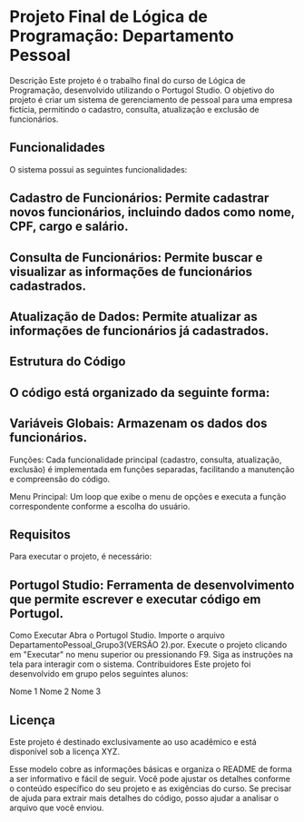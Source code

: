 # Projeto Final de Lógica de Programação: Departamento Pessoal
Descrição
Este projeto é o trabalho final do curso de Lógica de Programação, desenvolvido utilizando o Portugol Studio. O objetivo do projeto é criar um sistema de gerenciamento de pessoal para uma empresa fictícia, permitindo o cadastro, consulta, atualização e exclusão de funcionários.

## Funcionalidades
O sistema possui as seguintes funcionalidades:

## Cadastro de Funcionários: Permite cadastrar novos funcionários, incluindo dados como nome, CPF, cargo e salário.
## Consulta de Funcionários: Permite buscar e visualizar as informações de funcionários cadastrados.
## Atualização de Dados: Permite atualizar as informações de funcionários já cadastrados.
## Estrutura do Código
## O código está organizado da seguinte forma:

## Variáveis Globais: Armazenam os dados dos funcionários.

Funções: Cada funcionalidade principal (cadastro, consulta, atualização, exclusão) é implementada em funções separadas, facilitando a manutenção e compreensão do código.

Menu Principal: Um loop que exibe o menu de opções e executa a função correspondente conforme a escolha do usuário.
## Requisitos
   Para executar o projeto, é necessário:

## Portugol Studio: Ferramenta de desenvolvimento que permite escrever e executar código em Portugol.
Como Executar
Abra o Portugol Studio.
Importe o arquivo DepartamentoPessoal_Grupo3(VERSÃO 2).por.
Execute o projeto clicando em "Executar" no menu superior ou pressionando F9.
Siga as instruções na tela para interagir com o sistema.
Contribuidores
Este projeto foi desenvolvido em grupo pelos seguintes alunos:

Nome 1
Nome 2
Nome 3
## Licença
Este projeto é destinado exclusivamente ao uso acadêmico e está disponível sob a licença XYZ.

Esse modelo cobre as informações básicas e organiza o README de forma a ser informativo e fácil de seguir. Você pode ajustar os detalhes conforme o conteúdo específico do seu projeto e as exigências do curso. Se precisar de ajuda para extrair mais detalhes do código, posso ajudar a analisar o arquivo que você enviou.
